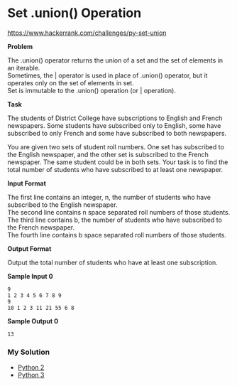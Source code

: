 # Set .union() Operation

https://www.hackerrank.com/challenges/py-set-union

**Problem**

The .union() operator returns the union of a set and the set of elements in an iterable.  
Sometimes, the | operator is used in place of .union() operator, but it operates only on the set of elements in set.  
Set is immutable to the .union() operation (or | operation).

**Task**

The students of District College have subscriptions to English and French newspapers. Some students have subscribed only to English, some have subscribed to only French and some have subscribed to both newspapers.  

You are given two sets of student roll numbers. One set has subscribed to the English newspaper, and the other set is subscribed to the French newspaper. 
The same student could be in both sets. Your task is to find the total number of students who have subscribed to at least one newspaper.

**Input Format**

The first line contains an integer, n, the number of students who have subscribed to the English newspaper.  
The second line contains n space separated roll numbers of those students.  
The third line contains b, the number of students who have subscribed to the French newspaper.  
The fourth line contains b space separated roll numbers of those students. 

**Output Format**

Output the total number of students who have at least one subscription.  

**Sample Input 0**

```
9
1 2 3 4 5 6 7 8 9
9
10 1 2 3 11 21 55 6 8
```

**Sample Output 0**

```
13
```

### My Solution

- [Python 2](python2.py)
- [Python 3](python3.py)